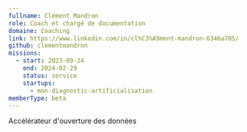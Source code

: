 ```yaml
---
fullname: Clément Mandron
role: Coach et chargé de documentation
domaine: Coaching
link: https://www.linkedin.com/in/cl%C3%A9ment-mandron-6346a785/
github: clementmandron
missions:
  - start: 2023-09-24
    end: 2024-02-29
    status: service
    startups:
      - mon-diagnostic-artificialisation
memberType: beta
---
```

Accélérateur d'ouverture des données
